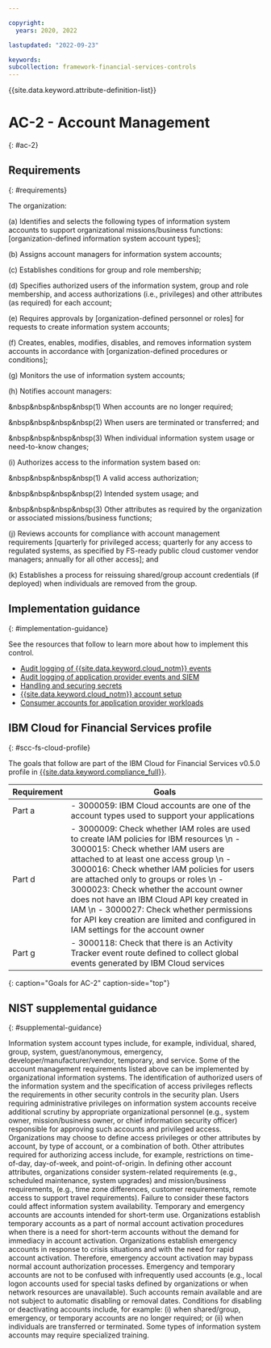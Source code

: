 ```yaml
---

copyright:
  years: 2020, 2022

lastupdated: "2022-09-23"

keywords: 
subcollection: framework-financial-services-controls
---
```


{{site.data.keyword.attribute-definition-list}}

# AC-2 - Account Management
{: #ac-2}

## Requirements
{: #requirements}

The organization:

(a) Identifies and selects the following types of information system accounts to support organizational missions/business functions: [organization-defined information system account types];

(b) Assigns account managers for information system accounts;

(c) Establishes conditions for group and role membership;

(d) Specifies authorized users of the information system, group and role membership, and access authorizations (i.e., privileges) and other attributes (as required) for each account;

(e) Requires approvals by [organization-defined personnel or roles] for requests to create information system accounts;

(f) Creates, enables, modifies, disables, and removes information system accounts in accordance with [organization-defined procedures or conditions];

(g) Monitors the use of information system accounts;

(h) Notifies account managers:

&nbsp&nbsp&nbsp&nbsp(1) When accounts are no longer required;

&nbsp&nbsp&nbsp&nbsp(2) When users are terminated or transferred; and

&nbsp&nbsp&nbsp&nbsp(3) When individual information system usage or need-to-know changes;

(i) Authorizes access to the information system based on:

&nbsp&nbsp&nbsp&nbsp(1) A valid access authorization;

&nbsp&nbsp&nbsp&nbsp(2) Intended system usage; and

&nbsp&nbsp&nbsp&nbsp(3) Other attributes as required by the organization or associated missions/business functions;

(j) Reviews accounts for compliance with account management requirements [quarterly for privileged access; quarterly for any access to regulated systems, as specified by FS-ready public cloud customer vendor managers; annually for all other access]; and

(k) Establishes a process for reissuing shared/group account credentials (if deployed) when individuals are removed from the group.

## Implementation guidance
{: #implementation-guidance}

See the resources that follow to learn more about how to implement this control.

- [Audit logging of {{site.data.keyword.cloud_notm}} events](/docs/framework-financial-services?topic=framework-financial-services-shared-logging-audit)
- [Audit logging of application provider events and SIEM](/docs/framework-financial-services?topic=framework-financial-services-shared-logging-audit-provider)
- [Handling and securing secrets](/docs/framework-financial-services?topic=framework-financial-services-shared-secrets)
- [{{site.data.keyword.cloud_notm}} account setup](/docs/framework-financial-services?topic=framework-financial-services-shared-account-setup)
- [Consumer accounts for application provider workloads](/docs/framework-financial-services?topic=framework-financial-services-shared-account-consumer)

## IBM Cloud for Financial Services profile
{: #scc-fs-cloud-profile}

The goals that follow are part of the IBM Cloud for Financial Services v0.5.0 profile in [{{site.data.keyword.compliance_full}}](/docs/security-compliance?topic=security-compliance-getting-started).

| Requirement | Goals |
|-------------|-------|
| Part a | - 3000059: IBM Cloud accounts are one of the account types used to support your applications | 
| Part d | - 3000009: Check whether IAM roles are used to create IAM policies for IBM resources \n - 3000015: Check whether IAM users are attached to at least one access group \n - 3000016: Check whether IAM policies for users are attached only to groups or roles \n - 3000023: Check whether the account owner does not have an IBM Cloud API key created in IAM \n - 3000027: Check whether permissions for API key creation are limited and configured in IAM settings for the account owner | 
| Part g | - 3000118: Check that there is an Activity Tracker event route defined to collect global events generated by IBM Cloud services | 
{: caption="Goals for AC-2" caption-side="top"}

## NIST supplemental guidance
{: #supplemental-guidance}

Information system account types include, for example, individual, shared, group, system, guest/anonymous, emergency, developer/manufacturer/vendor, temporary, and service. Some of the account management requirements listed above can be implemented by organizational information systems. The identification of authorized users of the information system and the specification of access privileges reflects the requirements in other security controls in the security plan. Users requiring administrative privileges on information system accounts receive additional scrutiny by appropriate organizational personnel (e.g., system owner, mission/business owner, or chief information security officer) responsible for approving such accounts and privileged access. Organizations may choose to define access privileges or other attributes by account, by type of account, or a combination of both. Other attributes required for authorizing access include, for example, restrictions on time-of-day, day-of-week, and point-of-origin. In defining other account attributes, organizations consider system-related requirements (e.g., scheduled maintenance, system upgrades) and mission/business requirements, (e.g., time zone differences, customer requirements, remote access to support travel requirements). Failure to consider these factors could affect information system availability. Temporary and emergency accounts are accounts intended for short-term use. Organizations establish temporary accounts as a part of normal account activation procedures when there is a need for short-term accounts without the demand for immediacy in account activation. Organizations establish emergency accounts in response to crisis situations and with the need for rapid account activation. Therefore, emergency account activation may bypass normal account authorization processes. Emergency and temporary accounts are not to be confused with infrequently used accounts (e.g., local logon accounts used for special tasks defined by organizations or when network resources are unavailable). Such accounts remain available and are not subject to automatic disabling or removal dates. Conditions for disabling or deactivating accounts include, for example: (i) when shared/group, emergency, or temporary accounts are no longer required; or (ii) when individuals are transferred or terminated. Some types of information system accounts may require specialized training.



